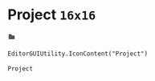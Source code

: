# Project `16x16`
<img src="/img/Project.png" width=16 height=16>

``` CSharp
EditorGUIUtility.IconContent("Project")
```
```
Project
```
